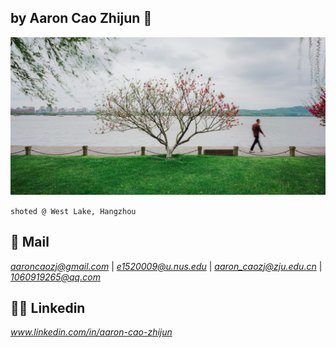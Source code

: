 ## **by Aaron Cao Zhijun 🌳**

![20240403-_ARC6389](assets/20240403-_ARC6389.jpg)

`shoted @ West Lake, Hangzhou`



## **📧 Mail**

*aaroncaozj@gmail.com* | *e1520009@u.nus.edu* | *aaron_caozj@zju.edu.cn* | *1060919265@qq.com*

## **👨‍💻 Linkedin**

*www.linkedin.com/in/aaron-cao-zhijun*

